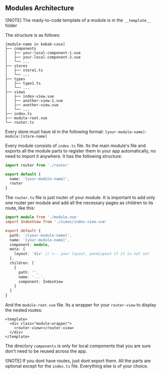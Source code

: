 ## Modules Architecture

![NOTE] The ready-to-code template of a module is in the `__template__` folder

The structure is as follows:

```
[module-name in kebab-case]
├── components
│   ├── your-local-component-1.vue
│   ├── your-local-component-2.vue
│   └── ...
├── stores
│   ├── store1.ts
│   └── ...
├── types
│   ├── type1.ts
│   └── ...
├── views
│   ├── index-view.vue
│   ├── another-view-1.vue
│   ├── another-view.vue
│   └── ...
├── index.ts
├── module-root.vue
└── router.ts
```

Every store must have id in the following format: `[your-module-name]-module:[store-name]`

Every module consists of `index.ts` file. Its the main module's file and exports all the module parts to register them in your app automatically, no need to import it anywhere. It has the following structure:

```ts
import router from './router'

export default {
  name: '[your-module-name]',
  router
}
```

The `router.ts` file is just router of your module. It is important to add only one router per module and add all the necessary pages as children to its route, like this:

```ts
import module from './module.vue'
import IndexView from './views/index-view.vue'

export default {
  path: '/[your-module-name]',
  name: '[your-module-name]',
  component: module,
  meta: {
    layout: 'div' // <-- your layout, paneLayout if it is not set
  },
  children: [
    {
      path: '',
      name: '...',
      component: IndexView
    }
  ]
}
```

And the `module-root.vue` file. Its a wrapper for your `router-view` to display the nested routes:

```vue
<template>
  <div class="module-wrapper">
    <router-view></router-view>
  </div>
</template>
```

The directory `components` is only for local components that you are sure don't need to be reused across the app.

![NOTE] If you dont have routes, just dont export them. All the parts are optional except for the `index.ts` file. Everything else is of your choice.
